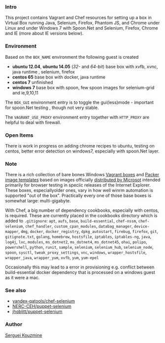 ### Intro

This project contains Vagrant and Chef resources for setting up a box in Virtual Box running Java, Selenium, Firefox, Phantom JS, and Chrome under Linux
and under Windows 7 with Spoon.Net and Selenium, Firefox, Chrome and IE (more about IE versions below).

### Environment
Based on the `BOX_NAME` environment the following guest is created

 - __ubuntu 12.04__, __ubuntu 14.05__ (*32-* and *64-bit*)
      base box with xvfb, xvnc, java runtime , selenium, firefox
 - __centos 65__
      base box with docker, java runtime
 - __centos 7__
      unfinished
 - __windows 7__
      base box with spoon, few spoon images  for selenium-grid and ie,9,10,11

The `BOX_GUI` environment entry is to toggle the gui(less)mode - important for spoon.Net testing , though not very stable.

The `VAGRANT_USE_PROXY` environment entry together with `HTTP_PROXY` are helpful to deal with firewall.

### Open Items
There is work in progress on adding chrome recipes to ubuntu, testing on centos, better error detection on windows7, especially  with spoon.Net layer.

### Note

There is a rich collection of bare bones Windows [Vagrant boxes](https://github.com/markhuber/modern-ie-vagrant) and [Packer image templates](https://github.com/joefitzgerald/packer-windows) based on images officially [distributed by Microsot](https://developer.microsoft.com/en-us/microsoft-edge/tools/vms/) intended primarily for browser testing in speciic releases of the Internet Explorer. These boxes, especiallyolder ones, vary in how well winrm automation  is supported "out of the box". Practically every one of those base boxes is somewhat large: multi-gigabyte.

With Chef, a big number of dependency cookbooks, especially with centos, is required. These are currently placed in the cookbooks directory which is
added to `.gitignore`: `apt`, `aufs`, `base`, `build-essential`, `chef-nssm`, `chef-selenium`, `chef_handler`, `custom_cpan_modules`, `databag_manager`, `device-mapper`, `dmg`, `docker`, `docker_registry`, `dpkg_autostart`, `firebug`, `firefox`, `git`, `gitignote.txt`, `golang`, `homebrew`, `hostsfile`, `iptables`, `iptables-ng`, `java`, `log4j`, `lxc`, `modules`, `ms_dotnet2`, `ms_dotnet4`, `ms_dotnet45`, `ohai`, `polipo`, `powershell`, `python`, `runit`, `sample`, `selenium`, `selenium_hub`, `selenium_node`, `spoon`, `sysctl`, `tweak_proxy_settings`, `vnc`, `windows`, `wrapper_hostsfile`, `wrapper_java`, `wrapper_yum`, `xvfb`, `yum`, `yum-epel` 

Occasionally this may lead to a error in provisioning e.g. conflict between build-essential docker dependency that is processed on a windows guest as it were a mac.

### See also

* [yandex-qatools/chef-selenium](https://github.com/yandex-qatools/chef-selenium)
* [NERC-CEH/puppet-selenium](https://github.com/NERC-CEH/puppet-selenium)
* [jhoblitt/puppet-selenium](https://github.com/jhoblitt/puppet-selenium)

### Author
[Serguei Kouzmine](kouzmine_serguei@yahoo.com)
